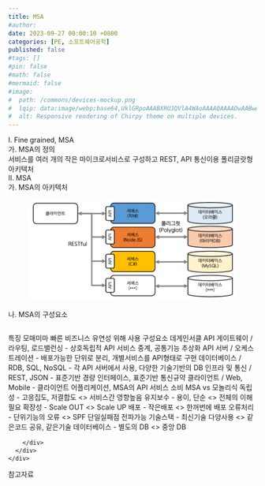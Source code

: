 ```yaml
---
title: MSA
#author: 
date: 2023-09-27 00:00:10 +0800
categories: [PE, 소프트웨어공학]
published: false
#tags: []
#pin: false
#math: false
#mermaid: false
#image:
#  path: /commons/devices-mockup.png
#  lqip: data:image/webp;base64,UklGRpoAAABXRUJQVlA4WAoAAAAQAAAADwAABwAAQUxQSDIAAAARL0AmbZurmr57yyIiqE8oiG0bejIYEQTgqiDA9vqnsUSI6H+oAERp2HZ65qP/VIAWAFZQOCBCAAAA8AEAnQEqEAAIAAVAfCWkAALp8sF8rgRgAP7o9FDvMCkMde9PK7euH5M1m6VWoDXf2FkP3BqV0ZYbO6NA/VFIAAAA
#  alt: Responsive rendering of Chirpy theme on multiple devices.
---
```


<div class="post-wrap">
  <div class="para">
    <div class="para-title">
      I. Fine grained, MSA
    </div>
    <div class="para-cntnt">
      <div class="para">
        <div class="para-title">
          가. MSA의 정의
        </div>
        <div class="para-cntnt">
            서비스를 여러 개의 작은 마이크로서비스로 구성하고 REST, API 통신이용 폴리글랏형 아키텍처
        </div>
      </div>
    </div>
  </div>
  
  <div class="para">
    <div class="para-title">
      II. MSA
    </div>
    <div class="para-cntnt">
      <div class="para">
        <div class="para-title">
          가. MSA의 아키텍처
        </div>
        <div class="para-cntnt">
          <figure class="post-figure">
            <img src="/assets/img/posts/MSA.png" alt="MSA">
<!--            <figcaption>Source: Unveiling the Metaverse: Exploring Emerging Trends, Multifaceted Perspectives, and Future Challenges</figcaption>-->
          </figure>
        </div>
      </div>
      <div class="para">
        <div class="para-title">
          나. MSA의 구성요소
        </div>
        <div class="para-cntnt">
          <table class="post-table">
          </table>
          특징 모매미마
  빠른 비즈니스 유연성 위해 사용
구성요소 데게인서클
  API 게이트웨이 / 라우팅, 로드밸런싱 - 상호독립적 API 서비스 중계, 공통기능 추상화 
  API 서버 / 오케스트레이션 - 배포가능한 단위로 분리, 개별서비스를 API형태로 구현 
  데이터베이스 / RDB, SQL, NoSQL - 각 API 서버에서 사용, 다양한 기술기반의 DB
  인프라 및 통신 / REST, JSON - 표준기반 경량 인터페이스, 표준기반 통신규약 
  클라이언트 / Web, Mobile - 클라이언트 어플리케이션, MSA의 API 서비스 소비
MSA vs 모놀리식
  독립성 - 고응집도, 저결합도 &lt;&gt; 서비스간 영향높음
  유지보수 - 용이, 단순 &lt;&gt; 전체의 이해 필요
  확장성 - Scale OUT &lt;&gt; Scale UP
  배포 - 작은배포 &lt;&gt; 한꺼번에 배포
  오류처리 - 단위기능의 오류 &lt;&gt; SPF 단일실패점 전파가능
  기술스택 - 최신기술 다양사용 &lt;&gt; 같은코드 공유, 같은기술
  데이터베이스 - 별도의 DB &lt;&gt; 중앙 DB

        </div>
      </div>
    </div>
  </div>

  <div class="refr-wrap">
    <div class="refr-title">
        참고자료
    </div>
    <ol class="refr-list">
    <!--    <li>(나현식, 최대선) <a target="_blank" href="https://scienceon.kisti.re.kr/commons/util/originalView.do?cn=JAKO202225948430499&oCn=JAKO202225948430499&dbt=JAKO&journal=NJOU00291864">메타버스 보안 위협 요소 및 대응 방안 검토</a></li>-->
    <!--    <li>(M. Uddin, S. Manickam, H. Ullah, M. Obaidat and A. Dandoush) <a target="_blank" href="https://ieeexplore.ieee.org/abstract/document/10138386">Unveiling the Metaverse: Exploring Emerging Trends, Multifaceted Perspectives, and Future Challenges</a></li>-->
    </ol>
  </div>
</div>
